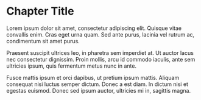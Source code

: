 # Chapter Title

Lorem ipsum dolor sit amet, consectetur adipiscing elit. Quisque vitae convallis enim. Cras eget urna quam. Sed ante purus, lacinia vel rutrum ac, condimentum sit amet purus.

Praesent suscipit ultrices leo, in pharetra sem imperdiet at. Ut auctor lacus nec consectetur dignissim. Proin mollis, arcu id commodo iaculis, ante sem ultricies ipsum, quis fermentum metus nunc in ante.

Fusce mattis ipsum et orci dapibus, ut pretium ipsum mattis. Aliquam consequat nisi luctus semper dictum. Donec a est diam. In dictum nisi et egestas euismod. Donec sed ipsum auctor, ultricies mi in, sagittis magna.